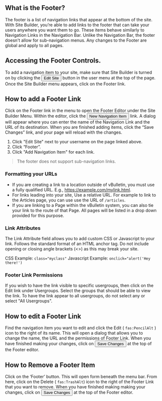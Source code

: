 ## What is the Footer?

The footer is a list of navigation links that appear at the bottom of the site. With Site Builder, you’re able to add links to the footer that can take your users anywhere you want them to go. These items behave similarly to Navigation Links in the Navigation Bar. Unlike the Navigation Bar, the footer doesn't allow for sub-navigation menus. Any changes to the Footer are global and apply to all pages.

## Accessing the Footer Controls.

To add a navigation item to your site, make sure that Site Builder is turned on by clicking the <button class="sb-editsite">Edit Site</button> button in the user menu at the top of the page. Once the Site Builder menu appears, click on the Footer link.

## How to add a Footer Link

Click on the Footer link in the menu to open the Footer Editor under the Site Builder Menu. Within the editor, click the <button class="sb-bluebutton">New Navigation Item</button> link. A dialog will appear where you can enter the name of the Navigation Link and the URL of its destination. When you are finished adding items, click the “Save Changes” link, and your page will reload with the changes.

1. Click "Edit Site" next to your username on the page linked above.  
2. Click “Footer”.  
3. Click "Add Navigation Item" for each link.  
  
> The footer does not support sub-navigation links.

### Formatting your URLs

- If you are creating a link to a location outside of vBulletin, you must use a fully qualified URL. E.g., https://example.com/mylink.html.
- For links leading into your site, Use a relative URL. For example to link to the Articles page, you can use use the URL of `/articles`.
- If you are linking to a Page within the vBulletin system, you can also tie your link to the route of that Page. All pages will be listed in a drop down provided for this purpose.


### Link Attributes

The Link Attribute field allows you to add custom CSS or Javascript to your link. Follows the standard format of an HTML anchor tag. Do not include opening or closing angle brackets (<>) as this may break your site.

CSS Example: `class="myclass"`
Javascript Example:  `onclick="alert('Hey there!')`
### Footer Link Permissions

If you wish to have the link visible to specific usergroups, then click on the Edit link under Usergroups. Select the groups that should be able to view the link. To have the link appear to all usergroups, do not select any or select "All Usergroups".

## How to edit a Footer Link

Find the navigation item you want to edit and click the Edit ( `fas:PencilAlt` ) icon to the right of its name. This will open a dialog that allows you to change the name, the URL and the permissions of Footer Link. When you have finished making your changes, click on <button class="sb-editorbutton">Save Changes</button> at the top of the Footer editor.

## How to Remove a Footer Item

Click on the ‘Footer’ button. This will open form beneath the menu bar. From here, click on the Delete ( `fas:TrashAlt`) icon to the right of the Footer Link that you want to remove. When you have finished making making your changes, click on <button class="sb-editorbutton">Save Changes</button> at the top of the Footer editor.


